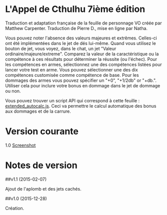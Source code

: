 # L'Appel de Cthulhu 7ième édition

Traduction et adaptation française de la feuille de personnage VO créée par Matthew Carpenter.
Traduction de Pierre D., mise en ligne par Natha.

Vous pouvez noter l'absence des valeurs majeures et extrêmes. Celles-ci ont été implémentées dans le jet de dés lui-même.
Quand vous utilisez le bouton de jet, vous voyez, dans le chat, un jet "Valeur ordinaire/majeure/extreme". Comparez la valeur de la caractéristique ou la compétence à ces résultats pour déterminer la réussite (ou l'échec).
Pour les compétences en armes, sélectionnez une des compétences listées pour lancer votre test en arme. Vous pouvez sélectionner une des dix compétences customisée comme compétence de base.
Pour les dommages des armes vous pouvez spécifier un "+0", "+1/2db" or "+db.". Utiliser cela pour inclure votre bonus en dommage dans le jet de dommage ou non.

Vous pouvez trouver un script API qui correspond à cette feuille : [extended_autocalc.js](extended_autocalc.js). Ceci va permettre le calcul automatique des bonus aux dommages et de la carrure.

# Version courante
1.0 [Screenshot](coc_7th_ed.png)

# Notes de version

##v1.1 (2015-02-07)

Ajout de l'aplomb et des jets cachés.

##v1.0 (2015-12-28)

Création.
